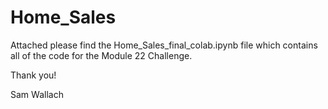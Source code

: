# Home_Sales

Attached please find the Home_Sales_final_colab.ipynb file which contains all of the code for the Module 22 Challenge.

Thank you!

Sam Wallach
